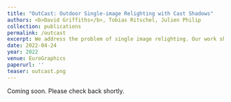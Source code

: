 ```yaml
---
title: "OutCast: Outdoor Single-image Relighting with Cast Shadows"
authors: <b>David Griffiths</b>, Tobias Ritschel, Julien Philip
collection: publications
permalink: /outcast
excerpt: We address the problem of single image relighting. Our work shows monocular depth estimators can provide sufficient geometry when combined with our novel 3D shadow map prediction module.
date: 2022-04-24
year: 2022
venue: EuroGraphics
paperurl: ''
teaser: outcast.png
---
```


Coming soon. Please check back shortly.